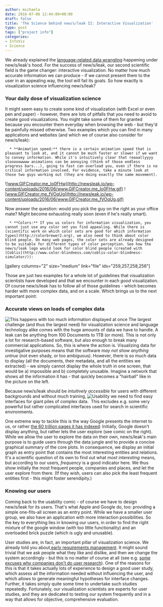 ```yaml
---
author: michaela
date: 2016-07-08 12:44:09+00:00
draft: false
title: 'The Science behind new/s/leak II: Interactive Visualization'
type: post
tags: ["project info"]
categories:
- InfoViz
- Science
---
```


We already explained the [language-related data wrangling](http://newsleak.io/2016/04/08/the-science-behind-newsleak-i-language-technology/) happening under new/s/leak's hood. For the success of new/s/leak, our second scientific field is the game changer: interactive visualization. No matter how much accurate information we can produce - if we cannot present them to the user in an appealing way, the tool will fail its goals. So how exactly is visualization science influencing new/s/leak?


### Your daily dose of visualization science


It might seem easy to create some kind of visualization (with Excel or even pen and paper) - however, there are lots of pitfalls that you need to avoid to create good visualizations. You might take some of them for granted because you encounter them everyday when browsing the web - but they'd be painfully missed otherwise. Two examples which you can find in many applications and websites (and which we of course also consider for new/s/leak):



	  * **Animation speed:** there is a certain animation speed that is pleasant to look at, and it cannot be much faster or slower if we want to convey information. While it's intuitively clear that reaaallyyyy slooooowwww animations can be annoying (think of those endless progress bars...), going to fast can overload you, even if there is no critical information involved. For evidence, take a minute look at those two guys working out (they are doing exactly the same movement).
![www.GIFCreator.me_Io0FHw](http://newsleak.io/wp-content/uploads/2016/06/www.GIFCreator.me_Io0FHw.gif)
![www.GIFCreator.me_fVOqUg](http://newsleak.io/wp-content/uploads/2016/06/www.GIFCreator.me_fVOqUg.gif)

Now answer the question: would you pick the guy on the right as your office mate? Might become exhausting really soon (even if he's really smart).  

	  * **Colors:** If you us colors for information visualization, you cannot just use any color set you find appealing. While there is [scientific work on which color sets are good for which information types](http://colorbrewer2.org), we also need to think about color blind people. On many web pages, the color sets are already designed to be suitable for different types of color perception. See how the new/s/leak logo would look for color blind people (created with [Coblis](http://www.color-blindness.com/coblis-color-blindness-simulator/)):
[gallery columns="2" size="medium" link="file" ids="259,257,258,256"]

Those are just two examples for a whole lot of guidelines that visualization scientists have developed and that we encounter in each _good_ visualization. Of course new/s/leak has to follow all of those guidelines - which becomes harder with more complex data, and on a scale. Which brings us to the next important point:




### Accurate views on loads of complex data


![This happens with too much information displayed at once](https://i2.wp.com/eagereyes.org/wp-content/uploads/2012/02/ecoli_meta3_sm.png?w=400&ssl=1)
The largest challenge (and thus the largest need) for visualization science and language technology alike comes with the huge amounts of data we have to handle. A leak can be anything from 100 Documents to 1TB (or more). This is not only a lot for research-based software, but also enough to break many commercial applications. So, this is where the action is.
Visualizing data for investigative purposes means that the software _may not show anything untrue_ (not even shady, or too ambiguous). However, there is so much data to display (all the documents, their metadata, and all the entities we extracted) - we simply cannot display the whole truth in one screen, that would be a) impossible and b) completely unusable. Imagine a network that shows all the information it has - that quickly becomes a "hairball" like in the picture on the left.

Because new/s/leak should be _intuitively accessible_ for users with different backgrounds and without much training, ![Usability](http://newsleak.io/wp-content/uploads/2016/06/yourcompany-155x300.jpg)
we need to find easy interfaces for giant piles of complex data.  This excludes e.g. some very powerful but rather complicated interfaces used for search in scientific environments.

One extreme way to tackle this is the way Google presents the internet to us, or rather [the 60 trillion pages it has indexed](http://expandedramblings.com/index.php/by-the-numbers-a-gigantic-list-of-google-stats-and-facts/): Initially, Google doesn't display anything, but rather lets the user explore (see comic on the right). While we allow the user to explore the data on their own, new/s/leak's main purpose is to guide users through the data jungle and to provide a concise graphical summary of the core plots. In consequence, we display an initial graph as entry point that contains the most interesting entities and relations. It's a scientific question of its own to find out what _most interesting_ means, but according to our users, _frequency_ is a good indicator here. We thus show initially the most frequent people, companies and places, and let the user explore from there. (If they wish, users can also pick the least frequent entities first - this might foster serendipity.)




### Knowing our users


Coming back to the usability comic - of course we have to design new/s/leak for its users. That's what Apple and Google do, too: providing a simple one-fits-all screen as an entry point. While we have a smaller user group, we also have an application with more interaction possibilities. So the key to everything lies in knowing our users, in order to find the right mixture of the google window (with too little functionality) and an overloaded brick puzzle (which is ugly and unusable).

User studies are, in fact, an important pillar of visualization science. We already told you about[ early requirements management](http://newsleak.io/2016/02/23/requirements-management/). It might sound trivial that we ask people what they like and dislike, and then we change the system accordingly - but this is no matter of course at all (see e.g. [some excuses why companies don't do user research](http://www.uxmatters.stfi.re/mt/archives/2016/03/excuses-excuses-why-companies-dont-conduct-user-research.php?sf=dvapnv#aa)). One of the reasons for this is that it takes actually lots of experience to design a good user study, which assess all the information needed without influencing the user, and which allows to generate meaningful hypotheses for interface changes. Further, it takes simply quite some time to undertake such studies repeatedly. Fortunately, our visualization scientists are experts for user studies, and they are dedicated to testing our system frequently and in a way that allows for objective, comprehensive evaluation.
